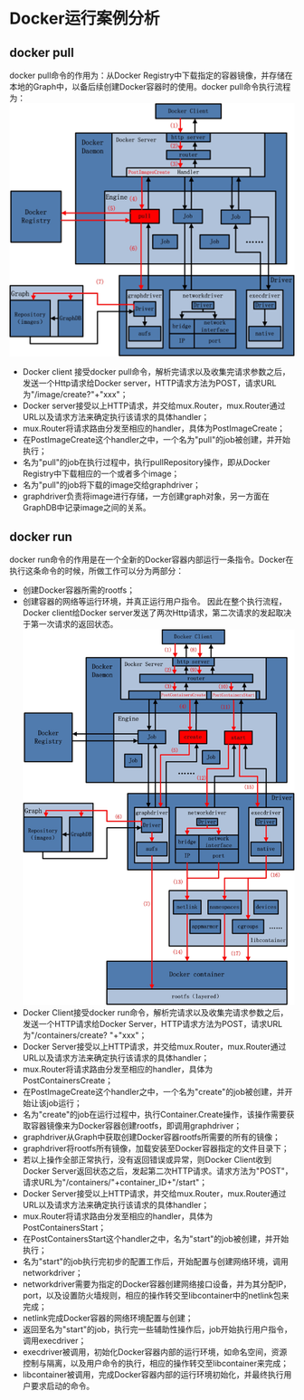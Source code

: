 # Docker运行案例分析
## docker pull
docker pull命令的作用为：从Docker Registry中下载指定的容器镜像，并存储在本地的Graph中，以备后续创建Docker容器时的使用。docker pull命令执行流程为：
![docker pull](https://github.com/HaHaJeff/note/blob/master/docker/book/Docker%E6%BA%90%E7%A0%81%E5%88%86%E6%9E%90/%E8%BF%90%E8%A1%8C%E6%A1%88%E5%88%97/docker_pull.jpg)
- Docker client 接受docker pull命令，解析完请求以及收集完请求参数之后，发送一个Http请求给Docker server，HTTP请求方法为POST，请求URL为"/image/create?"+"xxx"；
- Docker server接受以上HTTP请求，并交给mux.Router，mux.Router通过URL以及请求方法来确定执行该请求的具体handler；
- mux.Router将请求路由分发至相应的handler，具体为PostImageCreate；
- 在PostImageCreate这个handler之中，一个名为"pull"的job被创建，并开始执行；
- 名为"pull"的job在执行过程中，执行pullRepository操作，即从Docker Registry中下载相应的一个或者多个image；
- 名为"pull"的job将下载的image交给graphdriver；
- graphdriver负责将image进行存储，一方创建graph对象，另一方面在GraphDB中记录image之间的关系。
## docker run
docker run命令的作用是在一个全新的Docker容器内部运行一条指令。Docker在执行这条命令的时候，所做工作可以分为两部分：
- 创建Docker容器所需的rootfs；
- 创建容器的网络等运行环境，并真正运行用户指令。
因此在整个执行流程，Docker client给Docker server发送了两次Http请求，第二次请求的发起取决于第一次请求的返回状态。
![docker run](https://github.com/HaHaJeff/note/blob/master/docker/book/Docker%E6%BA%90%E7%A0%81%E5%88%86%E6%9E%90/%E8%BF%90%E8%A1%8C%E6%A1%88%E5%88%97/docker_run.jpg)
- Docker Client接受docker run命令，解析完请求以及收集完请求参数之后，发送一个HTTP请求给Docker Server，HTTP请求方法为POST，请求URL为"/containers/create? "+"xxx"；
- Docker Server接受以上HTTP请求，并交给mux.Router，mux.Router通过URL以及请求方法来确定执行该请求的具体handler；
- mux.Router将请求路由分发至相应的handler，具体为PostContainersCreate；
- 在PostImageCreate这个handler之中，一个名为"create"的job被创建，并开始让该job运行；
- 名为"create"的job在运行过程中，执行Container.Create操作，该操作需要获取容器镜像来为Docker容器创建rootfs，即调用graphdriver；
- graphdriver从Graph中获取创建Docker容器rootfs所需要的所有的镜像；
- graphdriver将rootfs所有镜像，加载安装至Docker容器指定的文件目录下；
- 若以上操作全部正常执行，没有返回错误或异常，则Docker Client收到Docker Server返回状态之后，发起第二次HTTP请求。请求方法为"POST"，请求URL为"/containers/"+container_ID+"/start"；
- Docker Server接受以上HTTP请求，并交给mux.Router，mux.Router通过URL以及请求方法来确定执行该请求的具体handler；
- mux.Router将请求路由分发至相应的handler，具体为PostContainersStart；
- 在PostContainersStart这个handler之中，名为"start"的job被创建，并开始执行；
- 名为"start"的job执行完初步的配置工作后，开始配置与创建网络环境，调用networkdriver；
- networkdriver需要为指定的Docker容器创建网络接口设备，并为其分配IP，port，以及设置防火墙规则，相应的操作转交至libcontainer中的netlink包来完成；
- netlink完成Docker容器的网络环境配置与创建；
- 返回至名为"start"的job，执行完一些辅助性操作后，job开始执行用户指令，调用execdriver；
- execdriver被调用，初始化Docker容器内部的运行环境，如命名空间，资源控制与隔离，以及用户命令的执行，相应的操作转交至libcontainer来完成；
- libcontainer被调用，完成Docker容器内部的运行环境初始化，并最终执行用户要求启动的命令。